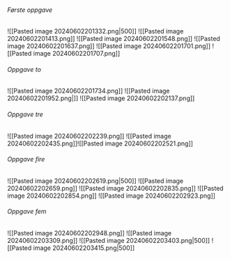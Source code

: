 ###### Første oppgave
![[Pasted image 20240602201332.png|500]]
![[Pasted image 20240602201413.png]]
![[Pasted image 20240602201548.png]]
![[Pasted image 20240602201637.png]]
![[Pasted image 20240602201701.png]]
![[Pasted image 20240602201707.png]]

###### Oppgave to
![[Pasted image 20240602201734.png]]
![[Pasted image 20240602201952.png|]]
![[Pasted image 20240602202137.png]]

###### Oppgave tre
![[Pasted image 20240602202239.png]]
![[Pasted image 20240602202435.png]]![[Pasted image 20240602202521.png]]
###### Oppgave fire
![[Pasted image 20240602202619.png|500]]
![[Pasted image 20240602202659.png]]
![[Pasted image 20240602202835.png]]
![[Pasted image 20240602202854.png]]
![[Pasted image 20240602202923.png]]
###### Oppgave fem
![[Pasted image 20240602202948.png]]
![[Pasted image 20240602203309.png]]
![[Pasted image 20240602203403.png|500]]
![[Pasted image 20240602203415.png|500]]
